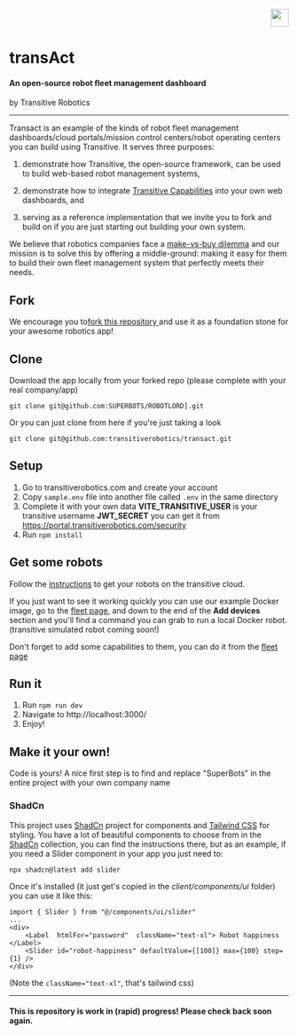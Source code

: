 
<p  align="right">

<a  href="https://transitiverobotics.com">

<img  src="https://transitiverobotics.com/img/logo.svg"  style="height: 32px">

</a>

</p>

  

# transAct
#### An open-source robot fleet management dashboard
by Transitive Robotics

-----
  

Transact is an example of the kinds of robot fleet management dashboards/cloud portals/mission control centers/robot operating centers you can build using Transitive. It serves three purposes:

1. demonstrate how Transitive, the open-source framework, can be used to build web-based robot management systems,

1. demonstrate how to integrate [Transitive Capabilities](https://transitiverobotics.com/caps/) into your own web dashboards, and

1. serving as a reference implementation that we invite you to fork and build on if you are just starting out building your own system.

  

We believe that robotics companies face a [make-vs-buy dilemma](https://transitiverobotics.com/blog/make-vs-buy/) and our mission is to solve this by offering a middle-ground: making it easy for them to build their own fleet management system that perfectly meets their needs.

## Fork
We encourage you to[fork this repository ](https://github.com/transitiverobotics/transact/fork) and use it as a foundation stone for your awesome robotics app!

## Clone
Download the app locally from your forked repo (please complete with your real company/app)

    git clone git@github.com:SUPERBOTS/ROBOTLORD].git

Or you can just clone from here if you're just taking a look

    git clone git@github.com:transitiverobotics/transact.git

## Setup 
1. Go to transitiverobotics.com and create your account
1. Copy `sample.env` file into another file called `.env` in the same directory
1. Complete it with your own data
**VITE_TRANSITIVE_USER** is your transitive username
**JWT_SECRET** you can get it from https://portal.transitiverobotics.com/security 
1. Run `npm install`

## Get some robots
Follow the [instructions](https://transitiverobotics.com/docs/guides/getting-started/ "Getting started") to get your robots on the transitive cloud.

If you just want to see it working quickly you can use our example Docker image, go to the [fleet page](https://portal.transitiverobotics.com/ "Fleet page"), and down to the end of the **Add devices** section and you'll find a command you can grab to run a local Docker robot. (transitive simulated robot coming soon!)

Don't forget to add some capabilities to them, you can do it from the [fleet page](https://portal.transitiverobotics.com/ "Fleet page")
## Run it
1. Run `npm run dev`
2. Navigate to http://localhost:3000/
3. Enjoy!

## Make it your own!
Code is yours! 
A nice first step is to find and replace "SuperBots" in the entire project with your own company name 

### ShadCn
This project uses [ShadCn](https://ui.shadcn.com/) project for components and [Tailwind CSS](https://tailwindcss.com/) for styling.
You have a lot of beautiful components to choose from in the [ShadCn](https://ui.shadcn.com/docs/components/accordion) collection, you can find the instructions there, but as an example, if you need a Slider component in your app you just need to:

    npx shadcn@latest add slider

Once it's installed (it just get's copied in the *client/components/ui* folder) you can use it like this:

    import { Slider } from "@/components/ui/slider"
    ...
    <div>
	    <Label  htmlFor="password"  className="text-xl"> Robot happiness </Label>
	    <Slider id="robot-happiness" defaultValue={[100]} max={100} step={1} />
    </div>

(Note the `className="text-xl"`, that's tailwind css)
  

-----

  

#### This is repository is work in (rapid) progress! Please check back soon again.
